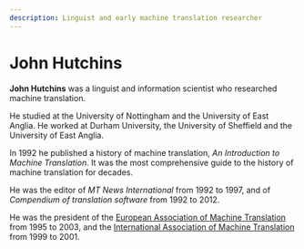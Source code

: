 ```yaml
---
description: Linguist and early machine translation researcher
---
```

# John Hutchins
**John Hutchins** was a linguist and information scientist who researched machine translation.

He studied at the University of Nottingham and the University of East Anglia.
He worked at Durham University, the University of Sheffield and the University of East Anglia. 

In 1992 he published a history of machine translation, *An Introduction to Machine Translation*. 
It was the most comprehensive guide to the history of machine translation for decades.

He was the editor of *MT News International* from 1992 to 1997, and of *Compendium of translation software* from 1992 to 2012.

He was the president of the [European Association of Machine Translation](/organizations/eamt.md) from 1995 to 2003, 
and the [International Association of Machine Translation](/organizations/iamt.md) from 1999 to 2001.

